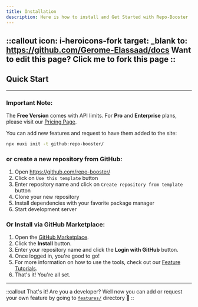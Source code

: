 ```yaml
---
title: Installation
description: Here is how to install and Get Started with Repo-Booster
---
```


::callout
icon: i-heroicons-fork
target: _blank
to: https://github.com/Gerome-Elassaad/docs
Want to edit this page? Click me to fork this page
::
---

## Quick Start

---

### Important Note:

The **Free Version** comes with API limits. For **Pro** and **Enterprise** plans, please visit our [Pricing Page](https://repo-booster.com/pricing).

You can add new features and request to have them added to the site:

```bash [Terminal]
npx nuxi init -t github:repo-booster/
```

### or create a new repository from GitHub:

1. Open <https://github.com/repo-booster/>
2. Click on `Use this template` button
3. Enter repository name and click on `Create repository from template` button
4. Clone your new repository
5. Install dependencies with your favorite package manager
6. Start development server


### Or Install via GitHub Marketplace:

1. Open the [GitHub Marketplace](https://github.com/apps/repo-booster).
2. Click the **Install** button.
3. Enter your repository name and click the **Login with GitHub** button.
4. Once logged in, you're good to go!
5. For more information on how to use the tools, check out our [Feature Tutorials](https://docs.repo-booster.com/features-overview/features).
6. That's it! You're all set.
---

::callout
That's it! Are you a developer? Well now you can add or request your own feature by going to [`features/`](https://github.com/apps/repo-booster/) directory 🚀
::
